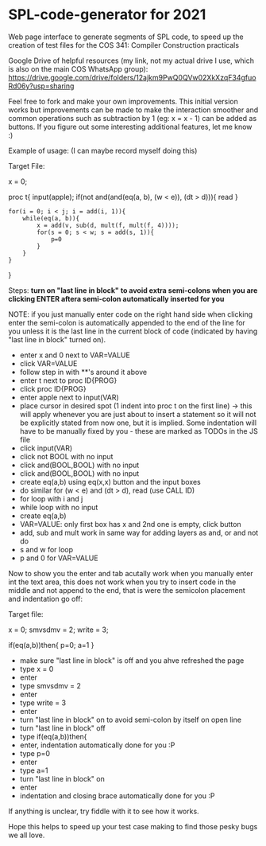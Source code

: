 # SPL-code-generator for 2021
Web page interface to generate segments of SPL code, to speed up the creation of test files for the COS 341: Compiler Construction practicals

Google Drive of helpful resources (my link, not my actual drive I use, which is also on the main COS WhatsApp group): https://drive.google.com/drive/folders/12ajkm9PwQ0QVw02XkXzqF34gfuoRd06y?usp=sharing

Feel free to fork and make your own improvements. This initial version works but improvements can be made to make the interaction smoother and common operations such as subtraction by 1 (eg: x = x - 1) can be added as buttons. If you figure out some interesting additional features, let me know :)

Example of usage: (I can maybe record myself doing this)

Target File:

x = 0;

proc t{
	input(apple);
	if(not and(and(eq(a, b), (w < e)), (dt > d))){
		read
	}
	
	for(i = 0; i < j; i = add(i, 1)){
		while(eq(a, b)){
			x = add(v, sub(d, mult(f, mult(f, 4))));
			for(s = 0; s < w; s = add(s, 1)){
				p=0
			}
		}
	}
}

Steps: **turn on "last line in block" to avoid extra semi-colons when you are clicking ENTER aftera semi-colon automatically inserted for you**

NOTE: if you just manually enter code on the right hand side when clicking enter the semi-colon is automatically appended to the end of the line for you unless it is the last line in the current block of code (indicated by having "last line in block" turned on).

- enter x and 0 next to VAR=VALUE
- click VAR=VALUE
- follow step in with **'s around it above
- enter t next to proc ID{PROG}
- click proc ID{PROG}
- enter apple next to input(VAR)
- place cursor in desired spot (1 indent into proc t on the first line) -> this will apply whenever you are just about to insert a statement so it will not be explicitly stated from now one, but it is implied. Some indentation will have to be manually fixed by you - these are marked as TODOs in the JS file
- click input(VAR)
- click not BOOL with no input
- click and(BOOL,BOOL) with no input
- click and(BOOL,BOOL) with no input
- create eq(a,b) using eq(x,x) button and the input boxes
- do similar for (w < e) and (dt > d), read (use CALL ID)
- for loop with i and j
- while loop with no input
- create eq(a,b)
- VAR=VALUE: only first box has x and 2nd one is empty, click button
- add, sub and mult work in same way for adding layers as and, or and not do
- s and w for loop
- p and 0 for VAR=VALUE

Now to show you the enter and tab acutally work when you manually enter int the text area, this does not work when you try to insert code in the middle and not append to the end, that is were the semicolon placement and indentation go off:

Target file:

x = 0;
smvsdmv = 2;
write = 3;

if(eq(a,b))then{
	p=0;
	a=1
}

- make sure "last line in block" is off and you ahve refreshed the page
- type x = 0
- enter
- type smvsdmv = 2
- enter
- type write = 3
- enter
- turn "last line in block" on to avoid semi-colon by itself on open line
- turn "last line in block" off
- type if(eq(a,b))then{
- enter, indentation automatically done for you :P
- type p=0
- enter
- type a=1
- turn "last line in block" on
- enter
- indentation and closing brace automatically done for you :P

If anything is unclear, try fiddle with it to see how it works.

Hope this helps to speed up your test case making to find those pesky bugs we all love.
